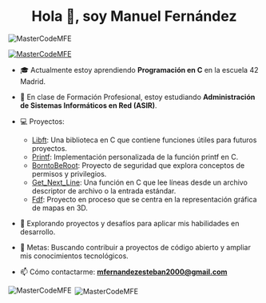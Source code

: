 <h1 align="center">Hola 👋, soy Manuel Fernández</h1>

<p align="left"> <img src="https://komarev.com/ghpvc/?username=MasterCodeMFE&label=Profile%20views&color=0e75b6&style=flat" alt="MasterCodeMFE" /> </p>

<p align="left"> <a href="https://github.com/ryo-ma/github-profile-trophy"><img src="https://github-profile-trophy.vercel.app/?username=MasterCodeMFE" alt="MasterCodeMFE" /></a> </p>

- 🎓 Actualmente estoy aprendiendo **Programación en C** en la escuela 42 Madrid.
- 📘 En clase de Formación Profesional, estoy estudiando **Administración de Sistemas Informáticos en Red (ASIR)**.
- 💻 Proyectos:
  - [Libft](link_al_proyecto_libft): Una biblioteca en C que contiene funciones útiles para futuros proyectos.
  - [Printf](link_al_proyecto_printf): Implementación personalizada de la función printf en C.
  - [BorntoBeRoot](link_al_proyecto_borntoberoot): Proyecto de seguridad que explora conceptos de permisos y privilegios.
  - [Get_Next_Line](link_al_proyecto_get_next_line): Una función en C que lee líneas desde un archivo descriptor de archivo o la entrada estándar.
  - [Fdf](link_al_proyecto_fdf): Proyecto en proceso que se centra en la representación gráfica de mapas en 3D.

- 💼 Explorando proyectos y desafíos para aplicar mis habilidades en desarrollo.
- 🚀 Metas: Buscando contribuir a proyectos de código abierto y ampliar mis conocimientos tecnológicos.
- 📫 Cómo contactarme: **mfernandezesteban2000@gmail.com**

<p><img align="left" src="https://github-readme-stats.vercel.app/api/top-langs?username=MasterCodeMFE&show_icons=true&locale=en&layout=compact" alt="MasterCodeMFE" /></p><p>&nbsp;<img align="center" src="https://github-readme-stats.vercel.app/api?username=MasterCodeMFE&show_icons=true&locale=en" alt="MasterCodeMFE" /></p>
